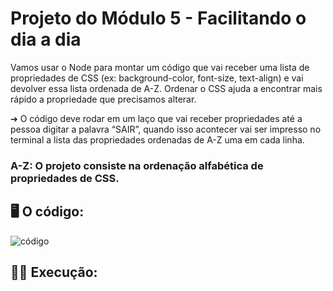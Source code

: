 # Projeto do Módulo 5 - Facilitando o dia a dia

Vamos usar o Node para montar um código que vai receber uma lista de
propriedades de CSS (ex: background-color, font-size, text-align) e vai devolver
essa lista ordenada de A-Z. Ordenar o CSS ajuda a encontrar mais rápido a
propriedade que precisamos alterar.

➔ O código deve rodar em um laço que vai receber propriedades até a
pessoa digitar a palavra “SAIR”, quando isso acontecer vai ser impresso
no terminal a lista das propriedades ordenadas de A-Z uma em cada linha.

### A-Z: O projeto consiste na ordenação alfabética de propriedades de CSS.

## 🖥️ O código:

![código](https://user-images.githubusercontent.com/107886724/224846170-6a3caea6-b0f0-4acb-8bb4-309d018ae9c2.PNG)

## 👩‍💻 Execução:


